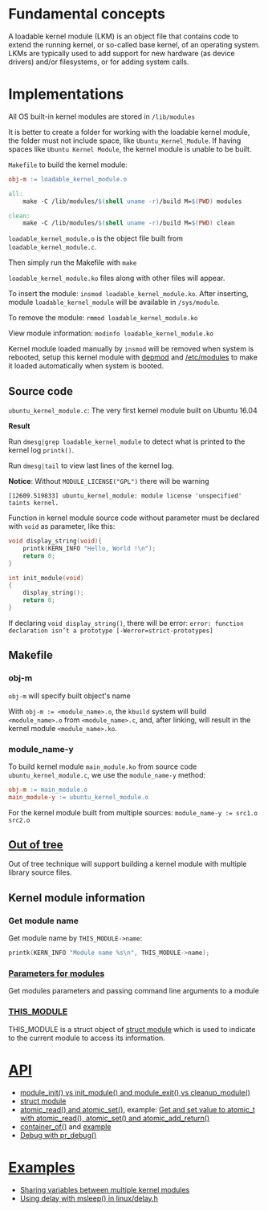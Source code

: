 # Fundamental concepts

A loadable kernel module (LKM) is an object file that contains code to extend the running kernel, or so-called base kernel, of an operating system. LKMs are typically used to add support for new hardware (as device drivers) and/or filesystems, or for adding system calls.

# Implementations

All OS built-in kernel modules are stored in ``/lib/modules``

It is better to create a folder for working with the loadable kernel module, the folder must not include space, like ``Ubuntu_Kernel_Module``. If having spaces like ``Ubuntu Kernel Module``, the kernel module is unable to be built.

``Makefile`` to build the kernel module:

```Makefile
obj-m := loadable_kernel_module.o

all:
	make -C /lib/modules/$(shell uname -r)/build M=$(PWD) modules

clean:
	make -C /lib/modules/$(shell uname -r)/build M=$(PWD) clean
```

``loadable_kernel_module.o`` is the object file built from ``loadable_kernel_module.c``.

Then simply run the Makefile with ``make``

``loadable_kernel_module.ko`` files along with other files will appear.

To insert the module: ``insmod loadable_kernel_module.ko``. After inserting, module ``loadable_kernel_module`` will be available in ``/sys/module``.

To remove the module: ``rmmod loadable_kernel_module.ko``

View module information: ``modinfo loadable_kernel_module.ko``

Kernel module loaded manually by ``insmod`` will be removed when system is rebooted, setup this kernel module with [depmod](https://github.com/TranPhucVinh/Linux-Shell/blob/master/Kernel.md#depmod) and [/etc/modules](https://github.com/TranPhucVinh/Linux-Shell/blob/master/Physical%20layer/File%20system/File%20hierarchy.md#modules) to make it loaded automatically when system is booted.

## Source code

``ubuntu_kernel_module.c``: The very first kernel module built on Ubuntu 16.04

**Result**

Run ``dmesg|grep loadable_kernel_module`` to detect what is printed to the kernel log ``printk()``.

Run ``dmesg|tail`` to view last lines of the kernel log.

**Notice**: Without ``MODULE_LICENSE("GPL")`` there will be warning

```
[12609.519833] ubuntu_kernel_module: module license 'unspecified' taints kernel.
```

Function in kernel module source code without parameter must be declared with ``void`` as parameter, like this:

```c
void display_string(void){
    printk(KERN_INFO "Hello, World !\n"); 
    return 0;
}

int init_module(void)
{
    display_string();
    return 0;
}
```

If declaring ``void display_string()``, there will be error: ``error: function declaration isn’t a prototype [-Werror=strict-prototypes]``

## Makefile

### obj-m

``obj-m`` will specify built object's name

With ``obj-m := <module_name>.o``, the ``kbuild`` system will build ``<module_name>.o`` from ``<module_name>.c``,
and, after linking, will result in the kernel module ``<module_name>.ko``.

### module_name-y

To build kernel module ``main_module.ko`` from source code ``ubuntu_kernel_module.c``, we use the ``module_name-y`` method:

```Makefile
obj-m := main_module.o
main_module-y := ubuntu_kernel_module.o
```

For the kernel module built from multiple sources: ``module_name-y := src1.o src2.o``

## [Out of tree](Out%20of%20tree.md)

Out of tree technique will support building a kernel module with multiple library source files.

## Kernel module information

### Get module name

Get module name by ``THIS_MODULE->name``:
```c
printk(KERN_INFO "Module name %s\n", THIS_MODULE->name);
```

### [Parameters for modules](Parameters%20for%20modules.md)

Get modules parameters and passing command line arguments to a module

### [THIS_MODULE](THIS_MODULE.md)

THIS_MODULE is a struct object of [struct module](API.md#struct-module) which is used to indicate to the current module to access its information.

# [API](API.md)

* [module_init() vs init_module() and module_exit() vs cleanup_module()]()
* [struct module](API.md#struct-module)
* [atomic_read() and atomic_set()](), example: [Get and set value to atomic_t with atomic_read(), atomic_set() and atomic_add_return()]()
* [container_of()]() and [example]()
* [Debug with pr_debug()]()

# [Examples](Examples.md)

* [Sharing variables between multiple kernel modules]()
* [Using delay with msleep() in linux/delay.h]()

